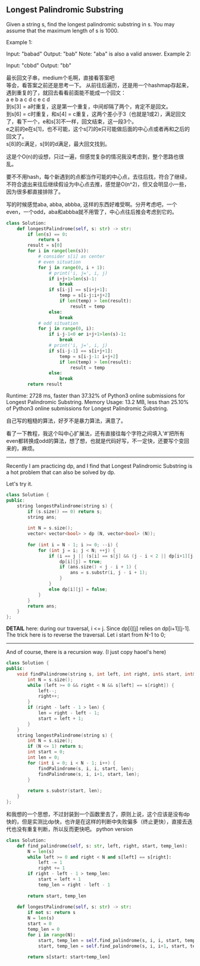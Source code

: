 ## Longest Palindromic Substring

Given a string s, find the longest palindromic substring in s. You may assume that the maximum length of s is 1000.

Example 1:

Input: "babad"
Output: "bab"
Note: "aba" is also a valid answer.
Example 2:

Input: "cbbd"
Output: "bb"

最长回文子串，medium个毛啊，直接看答案吧  
等会，看答案之前还是思考一下。
从前往后遍历，还是用一个hashmap存起来，遇到重复的了，就回去看看前面能不能成一个回文：  
a e b a c d c e c d    
到s[3] = a时重复，这是第一个重复，中间却隔了两个，肯定不是回文。  
到s[6] = c时重复，和s[4] = c重复，这两个差小于3（也就是1或2），满足回文了，看下一个，e和s[3]不一样，回文结束，这一段3个。  
e之前的e在s[1]，也不可能，这个s[7]的e只可能做后面的中心点或者再和之后的回文了。  
s[8]的c满足，s[9]的d满足，最大回文找到。    

这是个O(n)的设想，只过一遍，但感觉复杂的情况我没考虑到，整个思路也很乱。

要不不用hash，每个新遇到的点都当作可能的中心点，去往后找，符合了继续，不符合退出来往后继续假设为中心点去推，感觉是O(n^2)，但又会明显小一些，因为很多都直接排除了。

写的时候感觉aba, abba, abbba, 这样的东西好难受啊。分开考虑吧，一个even，一个odd，aba和abbba就不用管了，中心点往后推会考虑到它的。

```python
class Solution:
    def longestPalindrome(self, s: str) -> str:
        if len(s) == 0:
            return s
        result = s[0]
        for i in range(len(s)):
            # consider s[i] as center
            # even situation
            for j in range(0, i + 1):
                # print('i, j=', i, j)
                if i+j+1>len(s)-1:
                    break
                if s[i-j] == s[i+j+1]:
                    temp = s[i-j:i+j+2]
                    if len(temp) > len(result):
                        result = temp
                else:
                    break
            # odd situation
            for j in range(0, i):    
                if i-j-1<0 or i+j+1>len(s)-1:
                    break
                # print('i, j=', i, j)            
                if s[i-j-1] == s[i+j+1]:
                    temp = s[i-j-1: i+j+2]
                    if len(temp) > len(result):
                        result = temp
                else:
                    break
        return result
```

Runtime: 2728 ms, faster than 37.32% of Python3 online submissions for Longest Palindromic Substring.
Memory Usage: 13.2 MB, less than 25.10% of Python3 online submissions for Longest Palindromic Substring.

自己写的粗糙的算法，好歹不是暴力算法，满意了。

看了一下教程，我这个叫中心扩展法，还有直接往每个字符之间填入'#'把所有even都转换成odd的算法，想了想，也就是代码好写，不一定快，还要写个变回来的，麻烦。

--------------------------
Recently I am practicing dp, and I find that Longest Palindromic Substring is a hot problem that can also be solved by dp.

Let's try it.

```cpp
class Solution {
public:
    string longestPalindrome(string s) {
        if (s.size() == 0) return s;
        string ans;
        
        int N = s.size();
        vector< vector<bool> > dp (N, vector<bool> (N));
        
        for (int i = N - 1; i >= 0; --i) {
            for (int j = i; j < N; ++j) {
                if (i == j || (s[i] == s[j] && (j - i < 2 || dp[i+1][j-1]))) {
                    dp[i][j] = true;
                    if (ans.size() < j - i + 1) {
                        ans = s.substr(i, j - i + 1);
                    }
                }
                else dp[i][j] = false;
            }
        }
        return ans;
    }
};
```

**DETAIL** here: during our traversal, i <= j. Since dp[i][j] relies on dp[i+1][j-1]. The trick here is to reverse the traversal. Let i start from N-1 to 0;

-------------------------
And of course, there is a recursion way.
(I just copy haoel's here)

```cpp
class Solution {
public:
    void findPalindrome(string s, int left, int right, int& start, int& len) {
        int N = s.size();
        while (left >= 0 && right < N && s[left] == s[right]) {
            left--;
            right++;
        }
        if (right - left - 1 > len) {
            len = right - left - 1;
            start = left + 1;
        }
    }
    string longestPalindrome(string s) {
        int N = s.size();
        if (N <= 1) return s;
        int start = 0;
        int len = 0;
        for (int i = 0; i < N - 1; i++) {
            findPalindrome(s, i, i, start, len);
            findPalindrome(s, i, i+1, start, len);
        }
        
        return s.substr(start, len);
    }
};
```
和我想的一个思想，不过封装到一个函数里去了，原则上说，这个应该是没有dp快的，但是实测比dp快，也许是在这样的判断中失败偏多（终止更快），直接去迭代也没有重复判断，所以反而更快吧。
python version
```python
class Solution:
    def find_palindrome(self, s: str, left, right, start, temp_len):
        N = len(s)
        while left >= 0 and right < N and s[left] == s[right]:
            left -= 1
            right += 1
        if right - left - 1 > temp_len:
            start = left + 1
            temp_len = right - left - 1
        
        return start, temp_len
    
    def longestPalindrome(self, s: str) -> str:
        if not s: return s
        N = len(s)
        start = 0
        temp_len = 0
        for i in range(N):
            start, temp_len = self.find_palindrome(s, i, i, start, temp_len)
            start, temp_len = self.find_palindrome(s, i, i+1, start, temp_len)
            
        return s[start: start+temp_len]
```
